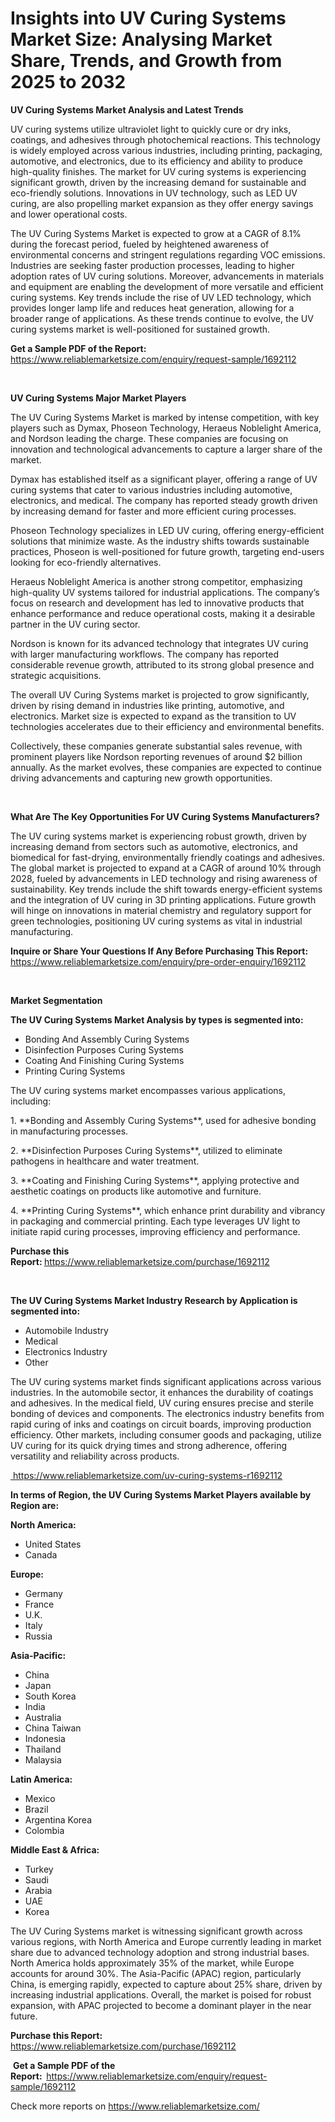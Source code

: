 <p><h1>Insights into UV Curing Systems Market Size: Analysing Market Share, Trends, and Growth from 2025 to 2032</h1></p><p><strong>UV Curing Systems Market Analysis and Latest Trends</strong></p>
<p><p>UV curing systems utilize ultraviolet light to quickly cure or dry inks, coatings, and adhesives through photochemical reactions. This technology is widely employed across various industries, including printing, packaging, automotive, and electronics, due to its efficiency and ability to produce high-quality finishes. The market for UV curing systems is experiencing significant growth, driven by the increasing demand for sustainable and eco-friendly solutions. Innovations in UV technology, such as LED UV curing, are also propelling market expansion as they offer energy savings and lower operational costs.</p><p>The UV Curing Systems Market is expected to grow at a CAGR of 8.1% during the forecast period, fueled by heightened awareness of environmental concerns and stringent regulations regarding VOC emissions. Industries are seeking faster production processes, leading to higher adoption rates of UV curing solutions. Moreover, advancements in materials and equipment are enabling the development of more versatile and efficient curing systems. Key trends include the rise of UV LED technology, which provides longer lamp life and reduces heat generation, allowing for a broader range of applications. As these trends continue to evolve, the UV curing systems market is well-positioned for sustained growth.</p></p>
<p><strong>Get a Sample PDF of the Report:&nbsp;</strong> <a href="https://www.reliablemarketsize.com/enquiry/request-sample/1692112?utm_campaign=3460&utm_medium=2&utm_source=Github&utm_content=ia&utm_term=27032025&utm_id=uv-curing-systems">https://www.reliablemarketsize.com/enquiry/request-sample/1692112</a></p>
<p>&nbsp;</p>
<p><strong>UV Curing Systems Major Market Players</strong></p>
<p><p>The UV Curing Systems Market is marked by intense competition, with key players such as Dymax, Phoseon Technology, Heraeus Noblelight America, and Nordson leading the charge. These companies are focusing on innovation and technological advancements to capture a larger share of the market. </p><p>Dymax has established itself as a significant player, offering a range of UV curing systems that cater to various industries including automotive, electronics, and medical. The company has reported steady growth driven by increasing demand for faster and more efficient curing processes. </p><p>Phoseon Technology specializes in LED UV curing, offering energy-efficient solutions that minimize waste. As the industry shifts towards sustainable practices, Phoseon is well-positioned for future growth, targeting end-users looking for eco-friendly alternatives.</p><p>Heraeus Noblelight America is another strong competitor, emphasizing high-quality UV systems tailored for industrial applications. The company’s focus on research and development has led to innovative products that enhance performance and reduce operational costs, making it a desirable partner in the UV curing sector.</p><p>Nordson is known for its advanced technology that integrates UV curing with larger manufacturing workflows. The company has reported considerable revenue growth, attributed to its strong global presence and strategic acquisitions.</p><p>The overall UV Curing Systems market is projected to grow significantly, driven by rising demand in industries like printing, automotive, and electronics. Market size is expected to expand as the transition to UV technologies accelerates due to their efficiency and environmental benefits.</p><p>Collectively, these companies generate substantial sales revenue, with prominent players like Nordson reporting revenues of around $2 billion annually. As the market evolves, these companies are expected to continue driving advancements and capturing new growth opportunities.</p></p>
<p>&nbsp;</p>
<p><strong>What Are The Key Opportunities For UV Curing Systems Manufacturers?</strong></p>
<p><p>The UV curing systems market is experiencing robust growth, driven by increasing demand from sectors such as automotive, electronics, and biomedical for fast-drying, environmentally friendly coatings and adhesives. The global market is projected to expand at a CAGR of around 10% through 2028, fueled by advancements in LED technology and rising awareness of sustainability. Key trends include the shift towards energy-efficient systems and the integration of UV curing in 3D printing applications. Future growth will hinge on innovations in material chemistry and regulatory support for green technologies, positioning UV curing systems as vital in industrial manufacturing.</p></p>
<p><strong>Inquire or Share Your Questions If Any Before Purchasing This Report:</strong> <a href="https://www.reliablemarketsize.com/enquiry/pre-order-enquiry/1692112?utm_campaign=3460&utm_medium=2&utm_source=Github&utm_content=ia&utm_term=27032025&utm_id=uv-curing-systems">https://www.reliablemarketsize.com/enquiry/pre-order-enquiry/1692112</a></p>
<p>&nbsp;</p>
<p><strong>Market Segmentation</strong></p>
<p><strong>The UV Curing Systems Market Analysis by types is segmented into:</strong></p>
<p><ul><li>Bonding And Assembly Curing Systems</li><li>Disinfection Purposes Curing Systems</li><li>Coating And Finishing Curing Systems</li><li>Printing Curing Systems</li></ul></p>
<p><p>The UV curing systems market encompasses various applications, including:</p><p>1. **Bonding and Assembly Curing Systems**, used for adhesive bonding in manufacturing processes.</p><p>2. **Disinfection Purposes Curing Systems**, utilized to eliminate pathogens in healthcare and water treatment.</p><p>3. **Coating and Finishing Curing Systems**, applying protective and aesthetic coatings on products like automotive and furniture.</p><p>4. **Printing Curing Systems**, which enhance print durability and vibrancy in packaging and commercial printing. Each type leverages UV light to initiate rapid curing processes, improving efficiency and performance.</p></p>
<p><strong>Purchase this Report:&nbsp;</strong><a href="https://www.reliablemarketsize.com/purchase/1692112?utm_campaign=3460&utm_medium=2&utm_source=Github&utm_content=ia&utm_term=27032025&utm_id=uv-curing-systems">https://www.reliablemarketsize.com/purchase/1692112</a></p>
<p>&nbsp;</p>
<p><strong>The UV Curing Systems Market Industry Research by Application is segmented into:</strong></p>
<p><ul><li>Automobile Industry</li><li>Medical</li><li>Electronics Industry</li><li>Other</li></ul></p>
<p><p>The UV curing systems market finds significant applications across various industries. In the automobile sector, it enhances the durability of coatings and adhesives. In the medical field, UV curing ensures precise and sterile bonding of devices and components. The electronics industry benefits from rapid curing of inks and coatings on circuit boards, improving production efficiency. Other markets, including consumer goods and packaging, utilize UV curing for its quick drying times and strong adherence, offering versatility and reliability across products.</p></p>
<p><a href="https://www.reliablemarketsize.com/uv-curing-systems-r1692112?utm_campaign=3460&utm_medium=2&utm_source=Github&utm_content=ia&utm_term=27032025&utm_id=uv-curing-systems">&nbsp;https://www.reliablemarketsize.com/uv-curing-systems-r1692112</a></p>
<p><strong>In terms of Region, the UV Curing Systems Market Players available by Region are:</strong></p>
<p>
    <p> <strong> North America: </strong>
        <ul>
            <li>United States</li>
            <li>Canada</li>
        </ul>
        </p> 
    <p> <strong> Europe: </strong>
        <ul>
            <li>Germany</li>
            <li>France</li>
            <li>U.K.</li>
            <li>Italy</li>
            <li>Russia</li>
        </ul>
        </p> 
    <p> <strong> Asia-Pacific: </strong>
        <ul>
            <li>China</li>
            <li>Japan</li>
            <li>South Korea</li>
            <li>India</li>
            <li>Australia</li>
            <li>China Taiwan</li>
            <li>Indonesia</li>
            <li>Thailand</li>
            <li>Malaysia</li>
        </ul>
        </p> 
    <p> <strong> Latin America: </strong>
        <ul>
            <li>Mexico</li>
            <li>Brazil</li>
            <li>Argentina Korea</li>
            <li>Colombia</li>
        </ul>
        </p> 
    <p> <strong> Middle East & Africa: </strong>
        <ul>
            <li>Turkey</li>
            <li>Saudi</li>
            <li>Arabia</li>
            <li>UAE</li>
            <li>Korea</li>
        </ul>
    </p>
    </p>
<p><p>The UV Curing Systems market is witnessing significant growth across various regions, with North America and Europe currently leading in market share due to advanced technology adoption and strong industrial bases. North America holds approximately 35% of the market, while Europe accounts for around 30%. The Asia-Pacific (APAC) region, particularly China, is emerging rapidly, expected to capture about 25% share, driven by increasing industrial applications. Overall, the market is poised for robust expansion, with APAC projected to become a dominant player in the near future.</p></p>
<p><strong>Purchase this Report: </strong><a href="https://www.reliablemarketsize.com/purchase/1692112?utm_campaign=3460&utm_medium=2&utm_source=Github&utm_content=ia&utm_term=27032025&utm_id=uv-curing-systems">https://www.reliablemarketsize.com/purchase/1692112</a></p>
<p>&nbsp;<strong>Get a Sample PDF of the Report:&nbsp;&nbsp;</strong><a href="https://www.reliablemarketsize.com/enquiry/request-sample/1692112?utm_campaign=3460&utm_medium=2&utm_source=Github&utm_content=ia&utm_term=27032025&utm_id=uv-curing-systems">https://www.reliablemarketsize.com/enquiry/request-sample/1692112</a></p>
<p><strong></strong></p>
<p>Check more reports on <a href="https://www.reliablemarketsize.com/?utm_campaign=3460&utm_medium=2&utm_source=Github&utm_content=ia&utm_term=27032025&utm_id=uv-curing-systems">https://www.reliablemarketsize.com/</a></p>